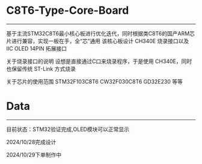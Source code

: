 # C8T6-Type-Core-Board
---
基于主流STM32C8T6最小核心板进行优化迭代，同时根据类C8T6的国产ARM芯片进行兼容，实现一板在手，全“芯”通用
该核心板设计 CH340E 烧录接口以及 IIC OLED 14PIN 拓展接口

关于烧录接口的说明
设想是直接通过C口来烧录程序，于是使用 CH340E，同时也保留传统 ST-Link 方式烧录

关于芯片的使用范围
STM32F103C8T6
CW32F030C8T6
GD32E230
等等

# Data
---
目前状态：STM32验证完成,OLED模块可以正常显示

2024/10/28完成设计

2024/10/29下单制作中
